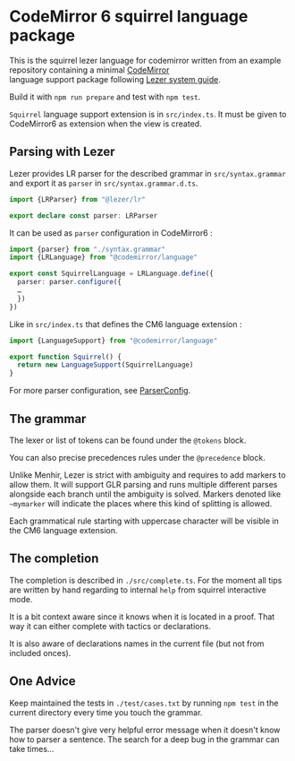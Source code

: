 # CodeMirror 6 squirrel language package

This is the squirrel lezer language for codemirror written from an example 
repository containing a minimal [CodeMirror](https://codemirror.net/6/)  
language support package following [Lezer system guide](https://lezer.codemirror.net/docs/guide/#writing-a-grammar).

Build it with `npm run prepare` and test with `npm test`.

`Squirrel` language support extension is in `src/index.ts`.
It must be given to CodeMirror6 as extension when the view is created.

## Parsing with Lezer

Lezer provides LR parser for the described grammar in
`src/syntax.grammar` and export it as `parser` in
`src/syntax.grammar.d.ts`.

```ts
import {LRParser} from "@lezer/lr"

export declare const parser: LRParser
```

It can be used as `parser` configuration in CodeMirror6 :
```ts
import {parser} from "./syntax.grammar"
import {LRLanguage} from "@codemirror/language"

export const SquirrelLanguage = LRLanguage.define({
  parser: parser.configure({
  …
  })
})
```

Like in `src/index.ts` that defines the CM6 language extension :
```ts
import {LanguageSupport} from "@codemirror/language"

export function Squirrel() {
  return new LanguageSupport(SquirrelLanguage)
}
```

For more parser configuration, see [ParserConfig](https://lezer.codemirror.net/docs/ref/#lr.ParserConfig.props).

## The grammar

The lexer or list of tokens can be found under the `@tokens` block.

You can also precise precedences rules under the `@precedence` block.

Unlike Menhir, Lezer is strict with ambiguity and requires to add
markers to allow them. It will support GLR parsing and runs multiple
different parses alongside each branch until the ambiguity is solved.
Markers denoted like `~mymarker` will indicate the places where this kind 
of splitting is allowed.

Each grammatical rule starting with uppercase character will be
visible in the CM6 language extension.

## The completion

The completion is described in `./src/complete.ts`. For the moment all
tips are written by hand regarding to internal `help` from squirrel
interactive mode.

It is a bit context aware since it knows when it is located in a
proof. That way it can either complete with tactics or declarations.

It is also aware of declarations names in the current file (but not
from included onces).

## One Advice 

Keep maintained the tests in `./test/cases.txt` by running `npm
test` in the current directory every time you touch the grammar.

The parser doesn't give very helpful error message when it doesn't
know how to parser a sentence. The search for a deep bug in the
grammar can take times…
